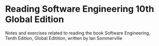 # Reading Software Engineering 10th Global Edition

Notes and exercises related to reading the book Software Engineering, Tenth Edition, Global Editition, written by Ian Sommerville
